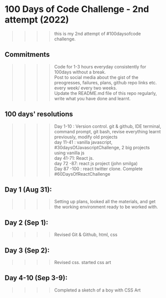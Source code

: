 # 100 Days of Code Challenge - 2nd attempt (2022)

>>>> this is my 2nd attempt of #100daysofcode challenge. 

## Commitments
>>>> Code for 1-3 hours everyday consistently for 100days without a break. <br>
>>>> Post to social media about the gist of the preogresses, failures, plans, github repo links etc. every week/ every two weeks. <br>
>>>> Update the README.md file of this repo regularly, write what you have done and learnt. <br>

## 100 days' resolutions
 >>>> Day 1-10 : Version control. git & github, IDE terminal, command prompt,  git bash, revise everything learnt previously, modify old projects <br>
 >>>> day 11-41 : vanilla javascript, #30daysOfJavascriptChallenge, 2 big projects using vanilla js <br>
 >>>> day 41-71: React js. <br>
 >>>> day 72 -87: react js project (john smilga) <br>
 >>>> Day 87 -100 : react twitter clone. Complete #60DaysOfReactChallenge <br>
 
 ## Day 1 (Aug 31): 
 >>>> Setting up plans, looked all the materials, and get the working environment ready to be worked with. <br>
 ## Day 2 (Sep 1):
 >>>> Revised Git & Github, html, css <br>
 ## Day 3 (Sep 2):
 >>>> Revised css. started css art <br>
## Day 4-10 (Sep 3-9):
>>>> Completed a sketch of a boy with CSS Art <br>
 
 
 
 
 
 
 
 
